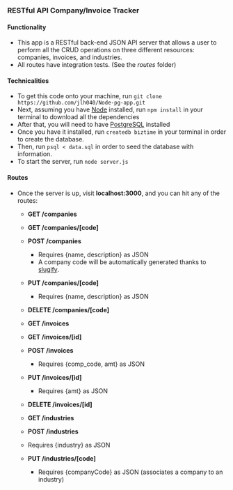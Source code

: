 ### RESTful API Company/Invoice Tracker

#### Functionality

- This app is a RESTful back-end JSON API server that allows a user to perform all the CRUD operations on three different resources: companies, invoices, and industries.
- All routes have integration tests. (See the *routes* folder)

#### Technicalities

- To get this code onto your machine, run `git clone https://github.com/jlh040/Node-pg-app.git`
- Next, assuming you have [Node](https://nodejs.org/en/) installed, run `npm install` in your terminal to download all the dependencies
- After that, you will need to have [PostgreSQL](https://www.postgresql.org/) installed
- Once you have it installed, run `createdb biztime` in your terminal in order to create the database.
- Then,  run `psql < data.sql` in order to seed the database with information.
- To start the server, run `node server.js`

#### Routes

- Once the server is up, visit **localhost:3000**, and you can hit any of the routes:

  - **GET /companies**
  - **GET /companies/[code]**
  - **POST /companies**

    - Requires {name, description} as JSON
    - A company code will be automatically generated thanks to [slugify](https://www.npmjs.com/package/slugify).
  - **PUT /companies/[code]**
  
    - Requires {name, description} as JSON
  - **DELETE /companies/[code]**
  - **GET /invoices**
  - **GET /invoices/[id]**
  - **POST /invoices**
  
    - Requires {comp_code, amt} as JSON
  - **PUT /invoices/[id]**
  
    - Requires {amt} as JSON
  - **DELETE /invoices/[id]**
  - **GET /industries**
  - **POST /industries**
  - Requires {industry} as JSON
  
  - **PUT /industries/[code]**
    - Requires {companyCode} as JSON (associates a company to an industry)
  
  

